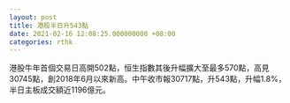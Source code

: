 ```yaml
---
layout: post
title: 港股半日升543點
date: 2021-02-16 12:08:25.000000000 +08:00
categories: rthk
---
```


港股牛年首個交易日高開502點，恒生指數其後升幅擴大至最多570點，高見30745點，創2018年6月以來新高。中午收市報30717點，升543點，升幅1.8%，半日主板成交額近1196億元。
